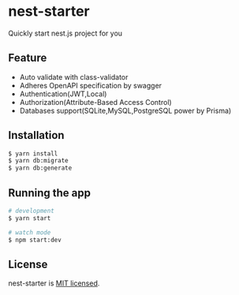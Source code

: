 
# nest-starter
Quickly start nest.js project for you

## Feature
  - Auto validate with class-validator
  - Adheres OpenAPI specification by swagger
  - Authentication(JWT,Local)
  - Authorization(Attribute-Based Access Control)
  - Databases support(SQLite,MySQL,PostgreSQL power by Prisma)

## Installation

```bash
$ yarn install
$ yarn db:migrate
$ yarn db:generate
```

## Running the app

```bash
# development
$ yarn start

# watch mode
$ npm start:dev

```

## License

nest-starter is [MIT licensed](LICENSE).
